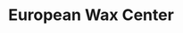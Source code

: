 ---
title: "European Wax Center"
url: /austin/european-wax-center-south-lamar-boulevard/
shop: beauty
---